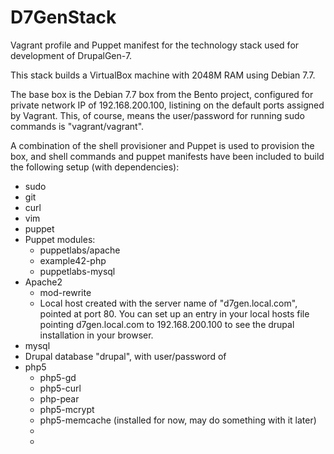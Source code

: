 D7GenStack
==========

Vagrant profile and Puppet manifest for the technology stack used for development of DrupalGen-7.

This stack builds a VirtualBox machine with 2048M RAM using Debian 7.7.

The base box is the Debian 7.7 box from the Bento project, configured for private network IP of 192.168.200.100, listining on the default ports assigned by Vagrant.  This, of course, means the user/password for running sudo commands is "vagrant/vagrant".

A combination of the shell provisioner and Puppet is used to provision the box, and shell commands and puppet manifests have been included to build the following setup (with dependencies):

* sudo
* git
* curl
* vim
* puppet
* Puppet modules:
  * puppetlabs/apache
  * example42-php
  * puppetlabs-mysql
* Apache2
  * mod-rewrite
  * Local host created with the server name of "d7gen.local.com", pointed at port 80.  You can set up an entry in your local hosts file pointing d7gen.local.com to 192.168.200.100 to see the drupal installation in your browser.
* mysql
*   Drupal database "drupal", with user/password of 
* php5
  * php5-gd
  * php5-curl
  * php-pear
  * php5-mcrypt
  * php5-memcache (installed for now, may do something with it later)
  * 
  * 

